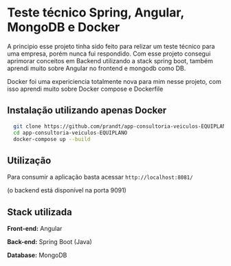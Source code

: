 
# Teste técnico Spring, Angular, MongoDB e Docker

A principio esse projeto tinha sido feito para relizar um teste técnico para uma empresa, porém nunca fui respondido.
Com esse projeto consegui aprimorar conceitos em Backend utilizando a stack spring boot, também aprendi muito sobre Angular no frontend e mongodb como DB.

Docker foi uma expericiencia totalmente nova para mim nesse projeto, com isso aprendi muito sobre Docker compose e Dockerfile

## Instalação utilizando apenas Docker
```bash
  git clone https://github.com/prandt/app-consultoria-veiculos-EQUIPLANO.git
  cd app-consultoria-veiculos-EQUIPLANO
  docker-compose up --build 
```

## Utilização

Para consumir a aplicação basta acessar `http://localhost:8081/`

(o backend está disponível na porta 9091)

## Stack utilizada

**Front-end:** Angular

**Back-end:** Spring Boot (Java)

**Database:** MongoDB


